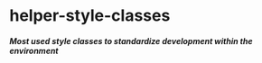 # helper-style-classes

##### Most used style classes to standardize development within the environment
